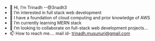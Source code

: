 - 👋 Hi, I’m Trinadh --@3nadh3
- 👀 I’m interested in full stack web development
- 🐣 I have a foundation of cloud computing and prior knowledge of AWS
- 🌱 I’m currently learning MERN stack
- 💞️ I’m looking to collaborate on full-stack web development projects...
- 📫 How to reach me.... mail id- trinadh.musunuri@gmail.com

<!---
3nadh3/3nadh3 is a ✨ special ✨ repository because its `README.md` (this file) appears on your GitHub profile.
You can click the Preview link to take a look at your changes.
--->
